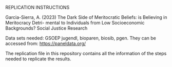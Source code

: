 REPLICATION INSTRUCTIONS

Garcia-Sierra, A. (2023) The Dark Side of Meritocratic Beliefs: is Believing in Meritocracy Detri- mental to Individuals from Low Socioeconomic Backgrounds? Social Justice Research

Data sets needed: GSOEP jugendl, bioparen, biosib, pgen. They can be accessed from: https://paneldata.org/ 

The replication file in this repository contains all the information of the steps needed to replicate the results. 
